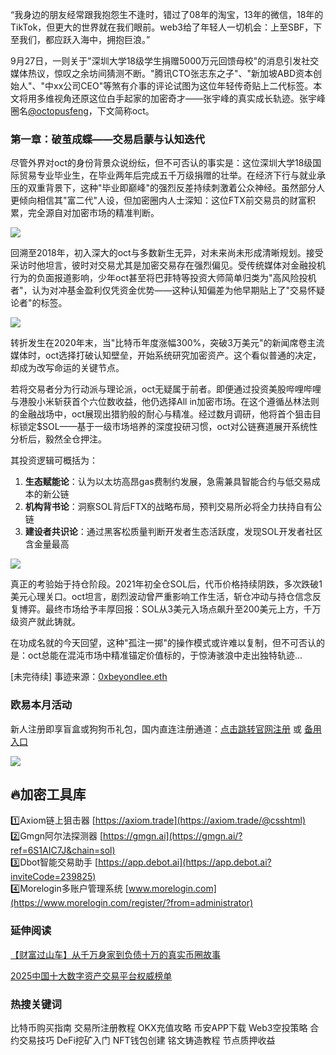“我身边的朋友经常跟我抱怨生不逢时，错过了08年的淘宝，13年的微信，18年的TikTok，但更大的世界就在我们眼前。web3给了年轻人一切机会：上至SBF，下至我们，都应跃入海中，拥抱巨浪。”

9月27日，一则关于"深圳大学18级学生捐赠5000万元回馈母校"的消息引发社交媒体热议，惊叹之余坊间猜测不断。"腾讯CTO张志东之子"、"新加坡ABD资本创始人"、"中xx公司CEO"等煞有介事的评论试图为这位年轻传奇贴上二代标签。本文将用多维视角还原这位白手起家的加密奇才——张宇峰的真实成长轨迹。张宇峰圈名[@octopusfeng](https://twitter.com/octopusfeng)，下文简称oct。

### 第一章：破茧成蝶——交易启蒙与认知迭代

尽管外界对oct的身份背景众说纷纭，但不可否认的事实是：这位深圳大学18级国际贸易专业毕业生，在毕业两年后完成五千万级捐赠的壮举。在经济下行与就业承压的双重背景下，这种"毕业即巅峰"的强烈反差持续刺激着公众神经。虽然部分人更倾向相信其"富二代"人设，但加密圈内人士深知：这位FTX前交易员的财富积累，完全源自对加密市场的精准判断。

![](https://ac63e02.webp.li/zhangyufeng5000w001.png)

回溯至2018年，初入深大的oct与多数新生无异，对未来尚未形成清晰规划。接受采访时他坦言，彼时对交易尤其是加密交易存在强烈偏见。受传统媒体对金融投机行为的负面报道影响，少年oct甚至将巴菲特等投资大师简单归类为"高风险投机者"，认为对冲基金盈利仅凭资金优势——这种认知偏差为他早期贴上了"交易怀疑论者"的标签。

![](https://ac63e02.webp.li/zhangyufeng5000w002.png)

转折发生在2020年末，当"比特币年度涨幅300%，突破3万美元"的新闻席卷主流媒体时，oct选择打破认知壁垒，开始系统研究加密资产。这个看似普通的决定，却成为改写命运的关键节点。

若将交易者分为行动派与理论派，oct无疑属于前者。即便通过投资美股哔哩哔哩与港股小米斩获首个六位数收益，他仍选择All in加密市场。在这个遵循丛林法则的金融战场中，oct展现出猎豹般的耐心与精准。经过数月调研，他将首个狙击目标锁定$SOL——基于一级市场培养的深度投研习惯，oct对公链赛道展开系统性分析后，毅然全仓押注。

其投资逻辑可概括为：
1. **生态赋能论**：认为以太坊高昂gas费制约发展，急需兼具智能合约与低交易成本的新公链
2. **机构背书论**：洞察SOL背后FTX的战略布局，预判交易所必将全力扶持自有公链
3. **建设者共识论**：通过黑客松质量判断开发者生态活跃度，发现SOL开发者社区含金量最高

![](https://ac63e02.webp.li/zhangyufeng5000w003.png)

真正的考验始于持仓阶段。2021年初全仓SOL后，代币价格持续阴跌，多次跌破1美元心理关口。oct坦言，剧烈波动曾严重影响工作生活，斩仓冲动与持仓信念反复博弈。最终市场给予丰厚回报：SOL从3美元入场点飙升至200美元上方，千万级资产就此铸就。

在功成名就的今天回望，这种"孤注一掷"的操作模式或许难以复制，但不可否认的是：oct总能在混沌市场中精准锚定价值标的，于惊涛骇浪中走出独特轨迹...

[未完待续] 事迹来源：[0xbeyondlee.eth](https://mirror.xyz/0xbeyondlee.eth/GRsD6rBBDhmH1WzgTB2jAJj0oaoufSlh1NWze1BWwLA)

### 欧易本月活动
新人注册即享盲盒或狗狗币礼包，国内直连注册通道：[点击跳转官网注册](https://www.okx.com/zh-hans/join/74873351) 或 [备用入口](https://www.chouyi.world/zh-hans/join/18639032)

[![](https://fe095ec.webp.li/top-10-exchanges-001.jpg)](https://www.chouyi.world/zh-hans/join/18639032)

## 🔥加密工具库
1️⃣Axiom链上狙击器 [https://axiom.trade](https://axiom.trade/@csshtml)  
2️⃣Gmgn阿尔法探测器 [https://gmgn.ai](https://gmgn.ai/?ref=6S1AIC7J&chain=sol)  
3️⃣Dbot智能交易助手 [https://app.debot.ai](https://app.debot.ai?inviteCode=239825)  
4️⃣Morelogin多账户管理系统 [www.morelogin.com](https://www.morelogin.com/register/?from=administrator)  

### 延伸阅读
[【财富过山车】从千万身家到负债十万的真实币圈故事](https://heiyetouzi.xyz/biquanstory001/)

[2025中国十大数字资产交易平台权威榜单](https://btc8848.com/top-10-exchanges/)

### 热搜关键词
比特币购买指南 交易所注册教程 OKX充值攻略 币安APP下载 Web3空投策略 合约交易技巧 DeFi挖矿入门 NFT钱包创建 铭文铸造教程 节点质押收益